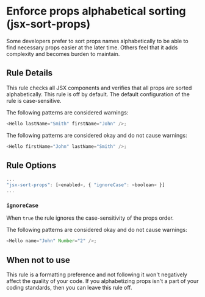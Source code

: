 # Enforce props alphabetical sorting (jsx-sort-props)

Some developers prefer to sort props names alphabetically to be able to find necessary props easier at the later time. Others feel that it adds complexity and becomes burden to maintain.

## Rule Details

This rule checks all JSX components and verifies that all props are sorted alphabetically. This rule is off by default.
The default configuration of the rule is case-sensitive.

The following patterns are considered warnings:

```js
<Hello lastName="Smith" firstName="John" />;
```

The following patterns are considered okay and do not cause warnings:

```js
<Hello firstName="John" lastName="Smith" />;
```

## Rule Options

```js
...
"jsx-sort-props": [<enabled>, { "ignoreCase": <boolean> }]
...
```

### `ignoreCase`

When `true` the rule ignores the case-sensitivity of the props order.

The following patterns are considered okay and do not cause warnings:

```js
<Hello name="John" Number="2" />;
```

## When not to use

This rule is a formatting preference and not following it won't negatively affect the quality of your code. If you alphabetizing props isn't a part of your coding standards, then you can leave this rule off.
